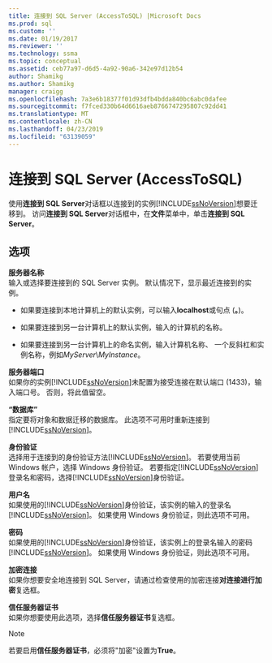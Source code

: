 ```yaml
---
title: 连接到 SQL Server (AccessToSQL) |Microsoft Docs
ms.prod: sql
ms.custom: ''
ms.date: 01/19/2017
ms.reviewer: ''
ms.technology: ssma
ms.topic: conceptual
ms.assetid: ceb77a97-d6d5-4a92-90a6-342e97d12b54
author: Shamikg
ms.author: Shamikg
manager: craigg
ms.openlocfilehash: 7a3e6b18377f01d93dfb4bdda840bc6abc0dafee
ms.sourcegitcommit: f7fced330b64d6616aeb8766747295807c92dd41
ms.translationtype: MT
ms.contentlocale: zh-CN
ms.lasthandoff: 04/23/2019
ms.locfileid: "63139059"
---
```

# <a name="connect-to-sql-server-accesstosql"></a>连接到 SQL Server (AccessToSQL)
使用**连接到 SQL Server**对话框以连接到的实例[!INCLUDE[ssNoVersion](../../includes/ssnoversion-md.md)]想要迁移到。 访问**连接到 SQL Server**对话框中，在**文件**菜单中，单击**连接到 SQL Server**。  
  
## <a name="options"></a>选项  
**服务器名称**  
输入或选择要连接到的 SQL Server 实例。 默认情况下，显示最近连接到的实例。  
  
-   如果要连接到本地计算机上的默认实例，可以输入**localhost**或句点 (**。**)。  
  
-   如果要连接到另一台计算机上的默认实例，输入的计算机的名称。  
  
-   如果要连接到另一台计算机上的命名实例，输入计算机名称、 一个反斜杠和实例名称，例如*MyServer*\\*MyInstance*。  
  
**服务器端口**  
如果你的实例[!INCLUDE[ssNoVersion](../../includes/ssnoversion-md.md)]未配置为接受连接在默认端口 (1433)，输入端口号。 否则，将此值留空。  
  
**“数据库”**  
指定要将对象和数据迁移的数据库。 此选项不可用时重新连接到[!INCLUDE[ssNoVersion](../../includes/ssnoversion-md.md)]。  
  
**身份验证**  
选择用于连接到的身份验证方法[!INCLUDE[ssNoVersion](../../includes/ssnoversion-md.md)]。 若要使用当前 Windows 帐户，选择 Windows 身份验证。 若要指定[!INCLUDE[ssNoVersion](../../includes/ssnoversion-md.md)]登录名和密码，选择[!INCLUDE[ssNoVersion](../../includes/ssnoversion-md.md)]身份验证。  
  
**用户名**  
如果使用的[!INCLUDE[ssNoVersion](../../includes/ssnoversion-md.md)]身份验证，该实例的输入的登录名[!INCLUDE[ssNoVersion](../../includes/ssnoversion-md.md)]。 如果使用 Windows 身份验证，则此选项不可用。  
  
**密码**  
如果使用的[!INCLUDE[ssNoVersion](../../includes/ssnoversion-md.md)]身份验证，该实例上的登录名输入的密码[!INCLUDE[ssNoVersion](../../includes/ssnoversion-md.md)]。 如果使用 Windows 身份验证，则此选项不可用。  
  
**加密连接**  
如果你想要安全地连接到 SQL Server，请通过检查使用的加密连接**对连接进行加密**复选框。  
  
**信任服务器证书**  
如果你想要使用此选项，选择**信任服务器证书**复选框。  
  
> [!NOTE]  
> 若要启用**信任服务器证书**，必须将"加密"设置为**True**。  
  
